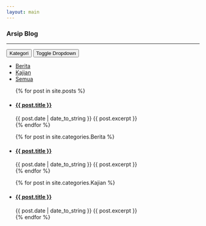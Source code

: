```yaml
---
layout: main
---
```


### Arsip Blog
---

<div class="btn-group">
  <button type="button" class="btn btn-danger">Kategori</button>
  <button type="button" class="btn btn-danger dropdown-toggle" data-toggle="dropdown" aria-expanded="false">
    <span class="caret"></span>
    <span class="sr-only">Toggle Dropdown</span>
  </button>
  <ul class="dropdown-menu" role="menu">
    <li><a href="#berita" data-toggle="tab">Berita</a></li>
    <li><a href="#kajian" data-toggle="tab">Kajian</a></li>
    <li><a href="#all" data-toggle="tab">Semua</a></li>
  </ul>
</div>

<div class="content">
  <div class="tab-content">
    <div class="tab-pane active" id="all">
      <ul>
        {% for post in site.posts %}
          <li><h4><a href="{{ site.baseurl }}{{ post.url }}">{{ post.title }}</a></h4>
          <span>{{ post.date | date_to_string }}</span>
          {{ post.excerpt }}</li>
        {% endfor %}
      </ul>
    </div>
    <div class="tab-pane" id="berita">
      <ul>
        {% for post in site.categories.Berita %}
          <li><h4><a href="{{ site.baseurl }}{{ post.url }}">{{ post.title }}</a></h4>
          <span>{{ post.date | date_to_string }}</span>
          {{ post.excerpt }}</li>
        {% endfor %}
      </ul>
    </div>
    <div class="tab-pane" id="kajian">
      <ul>
        {% for post in site.categories.Kajian %}
          <li><h4><a href="{{ site.baseurl }}{{ post.url }}">{{ post.title }}</a></h4>
          <span>{{ post.date | date_to_string }}</span>
          {{ post.excerpt }}</li>
        {% endfor %}
      </ul>
    </div>
  </div>
</div>
